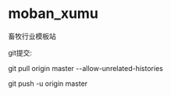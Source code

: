 # moban_xumu
畜牧行业模板站

git提交:

git pull origin master --allow-unrelated-histories

git push -u origin master
